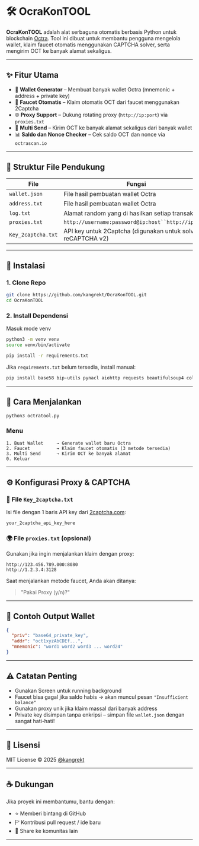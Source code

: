 # 🛠️ OcraKonTOOL

**OcraKonTOOL** adalah alat serbaguna otomatis berbasis Python untuk blockchain [Octra](https://octra.network/). Tool ini dibuat untuk membantu pengguna mengelola wallet, klaim faucet otomatis menggunakan CAPTCHA solver, serta mengirim OCT ke banyak alamat sekaligus.

---

## ✨ Fitur Utama

* 🔐 **Wallet Generator** – Membuat banyak wallet Octra (mnemonic + address + private key)
* 🧙 **Faucet Otomatis** – Klaim otomatis OCT dari faucet menggunakan 2Captcha
* 🌐 **Proxy Support** – Dukung rotating proxy (`http://ip:port`) via `proxies.txt`
* 🚀 **Multi Send** – Kirim OCT ke banyak alamat sekaligus dari banyak wallet
* 📊 **Saldo dan Nonce Checker** – Cek saldo OCT dan nonce via `octrascan.io`

---

## 📂 Struktur File Pendukung

| File               | Fungsi                                                      |
| ------------------ | ----------------------------------------------------------- |
| `wallet.json`      | File hasil pembuatan wallet Octra                           |
| `address.txt`      | File hasil pembuatan wallet Octra                 |
| `log.txt`          | Alamat random yang di hasilkan setiap transaksi             |
| `proxies.txt`      | `http://username:password@ip:host``http://ip:port`          |
| `Key_2captcha.txt` | API key untuk 2Captcha (digunakan untuk solve reCAPTCHA v2) |

---

## 🔧 Instalasi

### 1. Clone Repo

```bash
git clone https://github.com/kangrekt/OcraKonTOOL.git
cd OcraKonTOOL
```

### 2. Install Dependensi

Masuk mode venv

```bash
python3 -m venv venv
source venv/bin/activate
```

```bash
pip install -r requirements.txt
```

Jika `requirements.txt` belum tersedia, install manual:

```bash
pip install base58 bip-utils pynacl aiohttp requests beautifulsoup4 colorama twocaptcha
```
---

## 🚀 Cara Menjalankan

```bash
python3 octratool.py
```

### Menu

```
1. Buat Wallet     → Generate wallet baru Octra
2. Faucet          → Klaim faucet otomatis (3 metode tersedia)
3. Multi Send      → Kirim OCT ke banyak alamat
0. Keluar
```

---

## ⚙️ Konfigurasi Proxy & CAPTCHA

### 🔐 File `Key_2captcha.txt`

Isi file dengan 1 baris API key dari [2captcha.com](https://2captcha.com/):

```text
your_2captcha_api_key_here
```

### 🌍 File `proxies.txt` (opsional)

Gunakan jika ingin menjalankan klaim dengan proxy:

```text
http://123.456.789.000:8080
http://1.2.3.4:3128
```

Saat menjalankan metode faucet, Anda akan ditanya:

> "Pakai Proxy (y/n)?"

---

## 📝 Contoh Output Wallet

```json
{
  "priv": "base64_private_key",
  "addr": "oct1xyzAbCDEf...",
  "mnemonic": "word1 word2 word3 ... word24"
}
```

---

## ⚠️ Catatan Penting

* Gunakan Screen untuk running background
* Faucet bisa gagal jika saldo habis → akan muncul pesan `"Insufficient balance"`
* Gunakan proxy unik jika klaim massal dari banyak address
* Private key disimpan tanpa enkripsi – simpan file `wallet.json` dengan sangat hati-hati!

---

## 📜 Lisensi

MIT License © 2025 [@kangrekt](https://github.com/kangrekt)

---

## ☕ Dukungan

Jika proyek ini membantumu, bantu dengan:

* ⭐ Memberi bintang di GitHub
* 🏱 Kontribusi pull request / ide baru
* 📣 Share ke komunitas lain

---
